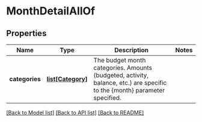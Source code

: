 # MonthDetailAllOf

## Properties
Name | Type | Description | Notes
------------ | ------------- | ------------- | -------------
**categories** | [**list[Category]**](Category.md) | The budget month categories.  Amounts (budgeted, activity, balance, etc.) are specific to the {month} parameter specified. | 

[[Back to Model list]](../README.md#documentation-for-models) [[Back to API list]](../README.md#documentation-for-api-endpoints) [[Back to README]](../README.md)



